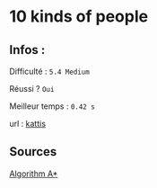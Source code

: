 # 10 kinds of people

## Infos :

Difficulté : ```5.4 Medium```

Réussi ? ```Oui```

Meilleur temps : ```0.42 s```

url : [kattis](https://open.kattis.com/problems/10kindsofpeople)

## Sources

[Algorithm A*](https://en.wikipedia.org/wiki/A*_search_algorithm)
